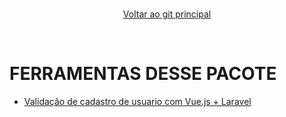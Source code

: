 <br>
<div align="center">
  
[Voltar ao git principal](https://github.com/marceloteck/LaravelVue/tree/main) 

</div>

<br>

# FERRAMENTAS DESSE PACOTE

- [Validação de cadastro de usuario com Vue.js + Laravel](https://github.com/marceloteck/components.LaravelVue/tree/main/FormValidation.Register)